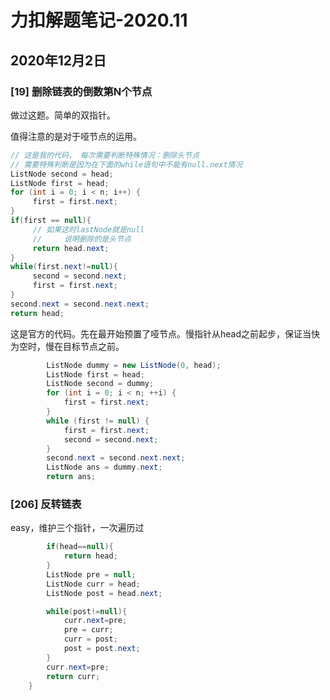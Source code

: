 # 力扣解题笔记-2020.11

## 2020年12月2日

### [19] 删除链表的倒数第N个节点

做过这题。简单的双指针。

值得注意的是对于哑节点的运用。



```java
// 这是我的代码， 每次需要判断特殊情况：删除头节点
// 需要特殊判断是因为在下面的while语句中不能有null.next情况
ListNode second = head;
ListNode first = head;
for (int i = 0; i < n; i++) {
     first = first.next;
}
if(first == null){
     // 如果这时lastNode就是null
     //     说明删除的是头节点
     return head.next;
}
while(first.next!=null){
     second = second.next;
     first = first.next;
}
second.next = second.next.next;
return head;
```

这是官方的代码。先在最开始预置了哑节点。慢指针从head之前起步，保证当快为空时，慢在目标节点之前。

```java
		ListNode dummy = new ListNode(0, head);
        ListNode first = head;
        ListNode second = dummy;
        for (int i = 0; i < n; ++i) {
            first = first.next;
        }
        while (first != null) {
            first = first.next;
            second = second.next;
        }
        second.next = second.next.next;
        ListNode ans = dummy.next;
        return ans;
```

### [206] 反转链表

easy，维护三个指针，一次遍历过

```java
		if(head==null){
            return head;
        }
        ListNode pre = null;
        ListNode curr = head;
        ListNode post = head.next;

        while(post!=null){
            curr.next=pre;
            pre = curr;
            curr = post;
            post = post.next;
        }
        curr.next=pre;
        return curr;
    }
```

